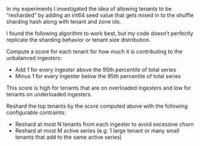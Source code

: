 In my experiments I investigated the idea of allowing tenants to be “resharded” by adding an int64 seed value that gets mixed in to the shuffle sharding hash along with tenant and zone ids.

I found the following algorithm to work best, but my code doesn’t perfectly replicate the sharding behavior or tenant size distribution.

Compute a score for each tenant for how much it is contributing to the unbalanced ingesters:
- Add 1 for every ingester above the 95th percentile of total series
- Minus 1 for every ingester below the 95th percentile of total series

This score is high for tenants that are on overloaded ingesters and low for tenants on underloaded ingesters.

Reshard the top tenants by the score computed above with the following  configurable contraints:
- Reshard at most N tenants from each ingester to avoid excessive churn
- Reshard at most M active series (e.g. 1 large tenant or many small tenants that add to the same active series)

